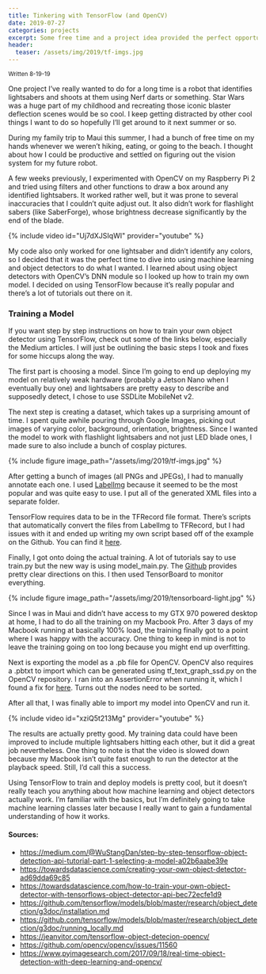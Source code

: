 ```yaml
---
title: Tinkering with TensorFlow (and OpenCV)
date: 2019-07-27
categories: projects
excerpt: Some free time and a project idea provided the perfect opportunity to get my feet wet with TensorFlow and OpenCV.
header:
  teaser: /assets/img/2019/tf-imgs.jpg
---
```


<sub>Written 8-19-19</sub>

One project I’ve really wanted to do for a long time is a robot that identifies lightsabers and shoots at them using Nerf darts or something. Star Wars was a huge part of my childhood and recreating those iconic blaster deflection scenes would be so cool. I keep getting distracted by other cool things I want to do so hopefully I’ll get around to it next summer or so.

During my family trip to Maui this summer, I had a bunch of free time on my hands whenever we weren’t hiking, eating, or going to the beach. I thought about how I could be productive and settled on figuring out the vision system for my future robot.

A few weeks previously, I experimented with OpenCV on my Raspberry Pi 2 and tried using filters and other functions to draw a box around any identified lightsabers. It worked rather well, but it was prone to several inaccuracies that I couldn’t quite adjust out. It also didn’t work for flashlight sabers (like SaberForge), whose brightness decrease significantly by the end of the blade.

{% include video id="Uj7dXJSIqWI" provider="youtube" %}

My code also only worked for one lightsaber and didn’t identify any colors, so I decided that it was the perfect time to dive into using machine learning and object detectors to do what I wanted. I learned about using object detectors with OpenCV’s DNN module so I looked up how to train my own model. I decided on using TensorFlow because it’s really popular and there’s a lot of tutorials out there on it.

### Training a Model

If you want step by step instructions on how to train your own object detector using TensorFlow, check out some of the links below, especially the Medium articles. I will just be outlining the basic steps I took and fixes for some hiccups along the way.

The first part is choosing a model. Since I’m going to end up deploying my model on relatively weak hardware (probably a Jetson Nano when I eventually buy one) and lightsabers are pretty easy to describe and supposedly detect, I chose to use SSDLite MobileNet v2.

The next step is creating a dataset, which takes up a surprising amount of time. I spent quite awhile pouring through Google Images, picking out images of varying color, background, orientation, brightness. Since I wanted the model to work with flashlight lightsabers and not just LED blade ones, I made sure to also include a bunch of cosplay pictures.

{% include figure image_path="/assets/img/2019/tf-imgs.jpg" %}

After getting a bunch of images (all PNGs and JPEGs), I had to manually annotate each one. I used [LabelImg](https://github.com/tzutalin/labelImg) because it seemed to be the most popular and was quite easy to use. I put all of the generated XML files into a separate folder.

TensorFlow requires data to be in the TFRecord file format. There’s scripts that automatically convert the files from LabelImg to TFRecord, but I had issues with it and ended up writing my own script based off of the example on the Github. You can find it [here](https://gist.github.com/dragonlock2/f2486feb42fa211708a53ec85e45a74b).

Finally, I got onto doing the actual training. A lot of tutorials say to use train.py but the new way is using model_main.py. The [Github](https://github.com/tensorflow/models/blob/master/research/object_detection/g3doc/running_locally.md) provides pretty clear directions on this. I then used TensorBoard to monitor everything.

{% include figure image_path="/assets/img/2019/tensorboard-light.jpg" %}

Since I was in Maui and didn’t have access to my GTX 970 powered desktop at home, I had to do all the training on my Macbook Pro. After 3 days of my Macbook running at basically 100% load, the training finally got to a point where I was happy with the accuracy. One thing to keep in mind is not to leave the training going on too long because you might end up overfitting.

Next is exporting the model as a .pb file for OpenCV. OpenCV also requires a .pbtxt to import which can be generated using tf_text_graph_ssd.py on the OpenCV repository. I ran into an AssertionError when running it, which I found a fix for [here](https://github.com/opencv/opencv/issues/11560). Turns out the nodes need to be sorted.

After all that, I was finally able to import my model into OpenCV and run it.

{% include video id="xziQ5t213Mg" provider="youtube" %}

The results are actually pretty good. My training data could have been improved to include multiple lightsabers hitting each other, but it did a great job nevertheless. One thing to note is that the video is slowed down because my Macbook isn’t quite fast enough to run the detector at the playback speed. Still, I’d call this a success.

Using TensorFlow to train and deploy models is pretty cool, but it doesn’t really teach you anything about how machine learning and object detectors actually work. I’m familiar with the basics, but I’m definitely going to take machine learning classes later because I really want to gain a fundamental understanding of how it works.

#### Sources:

- <https://medium.com/@WuStangDan/step-by-step-tensorflow-object-detection-api-tutorial-part-1-selecting-a-model-a02b6aabe39e>
- <https://towardsdatascience.com/creating-your-own-object-detector-ad69dda69c85>
- <https://towardsdatascience.com/how-to-train-your-own-object-detector-with-tensorflows-object-detector-api-bec72ecfe1d9>
- <https://github.com/tensorflow/models/blob/master/research/object_detection/g3doc/installation.md>
- <https://github.com/tensorflow/models/blob/master/research/object_detection/g3doc/running_locally.md>
- <https://jeanvitor.com/tensorflow-object-detecion-opencv/>
- <https://github.com/opencv/opencv/issues/11560>
- <https://www.pyimagesearch.com/2017/09/18/real-time-object-detection-with-deep-learning-and-opencv/>
